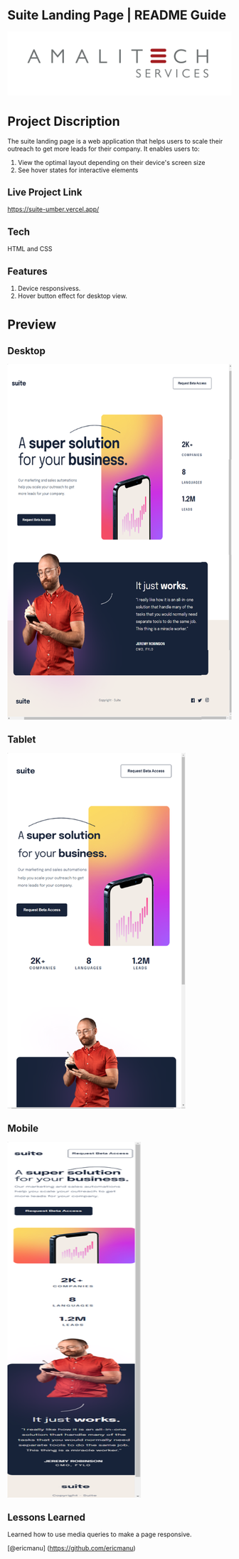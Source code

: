 # Suite Landing Page | README Guide

![Amalitech](amalitech.jpeg)

# Project Discription

The suite landing page is a web application that helps users to scale their outreach to get more leads for their company. It enables users to:

1. View the optimal layout depending on their device's screen size
2. See hover states for interactive elements

## Live Project Link 

https://suite-umber.vercel.app/

## Tech

HTML and CSS

## Features

1. Device responsivess.
2. Hover button effect for desktop view.

# Preview

## Desktop 
<img src="desktop.png" width=800px height=800px>

## Tablet
<img src="tablet.png" width=400px height=800px>

## Mobile
<img src="mobile.png" width=300px height=800px>

## Lessons Learned 

Learned how to use media queries to make a page responsive.


[@ericmanu] (https://github.com/ericmanu)